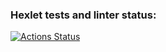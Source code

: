 ### Hexlet tests and linter status:
[![Actions Status](https://github.com/yesdim/frontend-project-44/workflows/hexlet-check/badge.svg)](https://github.com/yesdim/frontend-project-44/actions)